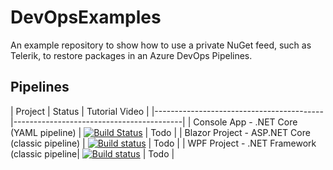 # DevOpsExamples
An example repository to show how to use a private NuGet feed, such as Telerik, to restore packages in an Azure DevOps Pipelines.

## Pipelines

| Project | Status | Tutorial Video |
|------------------------------------------|------------------------------------------|
| Console App - .NET Core (YAML pipeline)  | [![Build Status](https://dev.azure.com/lance/DevOps%20Examples/_apis/build/status/LanceMcCarthy.DevOpsExamples?branchName=master)](https://dev.azure.com/lance/DevOps%20Examples/_build/latest?definitionId=45&branchName=master) | Todo |
| Blazor Project - ASP.NET Core (classic pipeline) | [![Build status](https://dev.azure.com/lance/DevOps%20Examples/_apis/build/status/MyBlazorApp%20Build)](https://dev.azure.com/lance/DevOps%20Examples/_build/latest?definitionId=47) | Todo |
| WPF Project -  .NET Framework (classic pipeline| [![Build status](https://dev.azure.com/lance/DevOps%20Examples/_apis/build/status/MyWpfApp%20Build)](https://dev.azure.com/lance/DevOps%20Examples/_build/latest?definitionId=46) | Todo |

